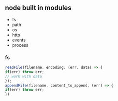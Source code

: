 ## node built in modules
- fs
- path
- os
- http
- events
- process
### fs
```js
readFile(filename, encoding, (err, data) => {
if(err) throw err;
// work with data
});
appendFile(filename, content_to_append, (err) => {
if(err) throw err;
})
```
